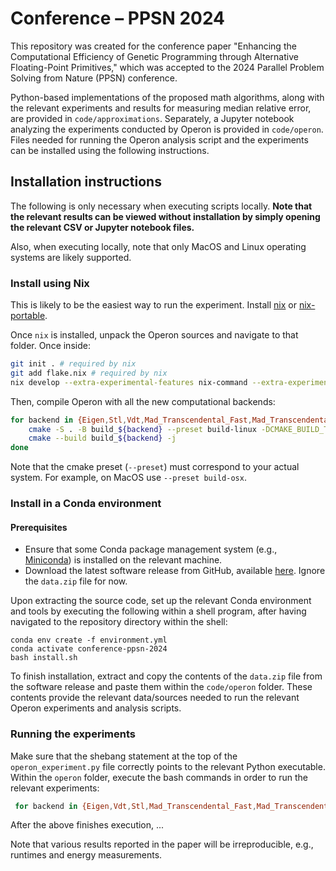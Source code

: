 # Conference – PPSN 2024

This repository was created for the conference paper "Enhancing the Computational Efficiency of Genetic Programming through Alternative Floating-Point Primitives," which was accepted to the 2024 Parallel Problem Solving from Nature (PPSN) conference.

Python-based implementations of the proposed math algorithms, along with the relevant experiments and results for measuring median relative error, are provided in `code/approximations`. Separately, a Jupyter notebook analyzing the experiments conducted by Operon is provided in `code/operon`. Files needed for running the Operon analysis script and the experiments can be installed using the following instructions.

## Installation instructions

The following is only necessary when executing scripts locally. **Note that the relevant results can be viewed without installation by simply opening the relevant CSV or Jupyter notebook files.**

Also, when executing locally, note that only MacOS and Linux operating systems are likely supported.

### Install using Nix

This is likely to be the easiest way to run the experiment. Install [nix](https://nixos.org/download/) or [nix-portable](https://github.com/DavHau/nix-portable/releases/).

Once `nix` is installed, unpack the Operon sources and navigate to that folder. Once inside:

```bash
git init . # required by nix
git add flake.nix # required by nix
nix develop --extra-experimental-features nix-command --extra-experimental-features flakes # dev shell
```

Then, compile Operon with all the new computational backends:
```bash
for backend in {Eigen,Stl,Vdt,Mad_Transcendental_Fast,Mad_Transcendental_Faster,Mad_Transcendental_Fastest}; do
    cmake -S . -B build_${backend} --preset build-linux -DCMAKE_BUILD_TYPE=Release -DOPERON_MATH_BACKEND=${backend}
    cmake --build build_${backend} -j
done
```

Note that the cmake preset (`--preset`) must correspond to your actual system. For example, on MacOS use `--preset build-osx`.

### Install in a Conda environment

#### Prerequisites
- Ensure that some Conda package management system (e.g., [Miniconda](https://docs.conda.io/en/latest/miniconda.html)) is installed on the relevant machine.
- Download the latest software release from GitHub, available [here](https://github.com/christophercrary/conference-ppsn-2024/releases/tag/v0.1.0). Ignore the `data.zip` file for now.

Upon extracting the source code, set up the relevant Conda environment and tools by executing the following within a shell program, after having navigated to the repository directory within the shell:

```
conda env create -f environment.yml
conda activate conference-ppsn-2024
bash install.sh
```

To finish installation, extract and copy the contents of the `data.zip` file from the software release and paste them within the `code/operon` folder. These contents provide the relevant data/sources needed to run the relevant Operon experiments and analysis scripts.

### Running the experiments

Make sure that the shebang statement at the top of the `operon_experiment.py` file correctly points to the relevant Python executable. Within the `operon` folder, execute the bash commands in order to run the relevant experiments:

```bash
 for backend in {Eigen,Vdt,Stl,Mad_Transcendental_Fast,Mad_Transcendental_Faster,Mad_Transcendental_Fastest}; do ./operon_experiment.py --bin ./build_${backend}/cli/operon_nsgp --data experiment/data/ --reps 20 >> my_results.csv; done
```

After the above finishes execution, ...

Note that various results reported in the paper will be irreproducible, e.g., runtimes and energy measurements.
